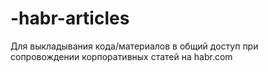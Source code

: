 # -habr-articles
Для выкладывания кода/материалов в общий доступ при сопровождении корпоративных статей на habr.com
